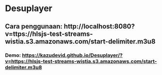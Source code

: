# Desuplayer
## Cara penggunaan: http://localhost:8080?v=ttps://hlsjs-test-streams-wistia.s3.amazonaws.com/start-delimiter.m3u8

### Demo: https://kazudevid.github.io/Desuplayer/?v=https://hlsjs-test-streams-wistia.s3.amazonaws.com/start-delimiter.m3u8
